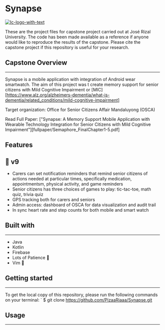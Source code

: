 # Synapse
<a href="https://ibb.co/ckpqjCY"><img src="https://i.ibb.co/ckpqjCY/Ic-logo-with-text.png" alt="Ic-logo-with-text" border="0"></a>

These are the project files for capstone project carried out at José Rizal University. The code
has been made available as a reference if anyone would like to reproduce the results of the capstone.
Please cite the capstone project if this repository is useful for your research.

## Capstone Overview
---
Synapse is a mobile application with integration of Android wear smartwatch. The aim of this project
was t create memory support for senior citizens with Mild Cognitive Impairment or [MIC][https://www.alz.org/alzheimers-dementia/what-is-dementia/related_conditions/mild-cognitive-impairment]

Target organization: Office for Senior Citizens Affair Mandaluyong (OSCA)

Read Full Paper: ["Synapse: A Memory Support Mobile Application with Wearable Technology Integration for
Senior Citizens with Mild Cognitive Impairment"][fullpaper/Semaphore_FinalChapter1-5.pdf]

## Features
:wrench: v9
---
* Carers can set notification reminders that remind senior citizens of actions needed at particular
times, specifically medication, appointmentsm, physical activity, and game reminders
* Senior citizens has three choices of games to play: tic-tac-toe, math quiz, trivia quiz
* GPS tracking both for carers and seniors
* Admin access: dashboard of OSCA for data visualization and audit trail
* In sync heart rate and step counts for both mobile and smart watch

## Built with
---
* Java
* Kotlin
* Firebase
* Lots of Patience :beer:
* Vim :muscle:

## Getting started
---
To get the local copy of this repository, please run the following commands on your terminal:
` $ git clone https://github.com/PizaaRiaaa/Synapse.git

## Usage
---


